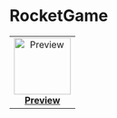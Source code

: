 # RocketGame
<table>
<tr>
<td align="center">
    <img src="play.2i.ee/play/assets/preview2.png" width="100px;" alt="Preview"/><br />
    <a href="http://sphh.ax/" target="_blank" rel="noreferrer noopener"><strong>Preview</strong></a><br />
   
</td>
</tr>
</table>
